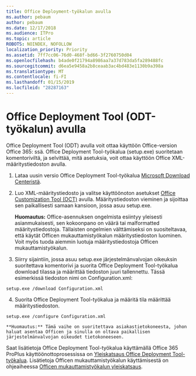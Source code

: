 ```yaml
---
title: Office Deployment-työkalun avulla
ms.author: pebaum
author: pebaum
ms.date: 12/17/2018
ms.audience: ITPro
ms.topic: article
ROBOTS: NOINDEX, NOFOLLOW
localization_priority: Priority
ms.assetid: 7ff7cc06-76d0-468f-bd66-3f2760750d04
ms.openlocfilehash: b4ade0f21794a8986aa7a37d783da5fa289488fc
ms.sourcegitcommit: d6ea5e9458a2b8ceaab3ac4bd483e1130b9a398a
ms.translationtype: MT
ms.contentlocale: fi-FI
ms.lasthandoff: 01/15/2019
ms.locfileid: "28287163"
---
```

# <a name="using-the-office-deployment-tool-odt"></a>Office Deployment Tool (ODT-työkalun) avulla

Office Deployment Tool (ODT) avulla voit ottaa käyttöön Office-version Office 365: ssä. Office Deployment Tool-työkalua (setup.exe) suoritetaan komentoriviltä, ja selvittää, mitä asetuksia, voit ottaa käyttöön Office XML-määritystiedoston avulla.
  
1. Lataa uusin versio Office Deployment Tool-työkalua [Microsoft Download Centeristä](http://go.microsoft.com/fwlink/p/?LinkID=626065).
    
2. Luo XML-määritystiedosto ja valitse käyttöönoton asetukset [Office Customization Tool (OCT)](https://config.office.com) avulla. Määritystiedoston vieminen ja sijoittaa sen paikallisesti samaan kansioon, jossa asuu setup.exe. 
    
    **Huomautus:** Office-asennuksen ongelmista esiintyy yleisesti asianmukaisesti, sen kokoonpano on väärä tai malformatted määritystiedostoja. Tällaisten ongelmien välttämiseksi on suositeltavaa, että käytät Officen mukauttamistyökalun määritystiedoston luominen. Voit myös tuoda aiemmin luotuja määritystiedostoja Officen mukauttamistyökalun. 
    
3. Siirry sijaintiin, jossa asuu setup.exe järjestelmänvalvojan oikeuksin suoritettava komentorivi ja suorita Office Deployment Tool-työkalua download tilassa ja määrittää tiedoston juuri tallennettu. Tässä esimerkissä tiedoston nimi on Configuration.xml:
    
  ```
  setup.exe /download Configuration.xml  
  ```

4. Suorita Office Deployment Tool-työkalua ja määritä tila määrittää määritystiedoston.
    
  ```
  setup.exe /configure Configuration.xml
  ```

    **Huomautus:** Tämä vaihe on suoritettava asiakastietokoneesta, johon haluat asentaa Officen ja sinulla on oltava paikallisen järjestelmänvalvojan oikeudet tietokoneeseen. 
    
Saat lisätietoja Office Deployment Tool-työkalua käyttämällä Office 365 ProPlus käyttöönottoprosessissa on [Yleiskatsaus Office Deployment Tool-työkalua](https://docs.microsoft.com/deployoffice/overview-of-the-office-2016-deployment-tool). Lisätietoja Officen mukauttamistyökalun käyttämisestä on ohjeaiheessa [Officen mukauttamistyökalun yleiskatsaus](https://docs.microsoft.com/DeployOffice/overview-of-the-office-customization-tool-for-click-to-run).
  

